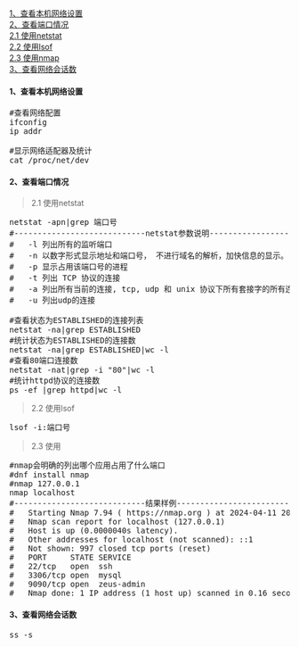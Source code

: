 <div class="mapInPage">
<a href="javascript:Client.windowScrollTo('anchor1');">1、查看本机网络设置</a><br/>
<a href="javascript:Client.windowScrollTo('anchor2');">2、查看端口情况</a><br/>
<a href="javascript:Client.windowScrollTo('anchor2.1');" class="addspace">2.1 使用netstat</a><br/>
<a href="javascript:Client.windowScrollTo('anchor2.2');" class="addspace">2.2 使用lsof</a><br/>
<a href="javascript:Client.windowScrollTo('anchor2.3');" class="addspace">2.3 使用nmap</a><br/>
<a href="javascript:Client.windowScrollTo('anchor3');">3、查看网络会话数</a>
</div>
<label id="anchor1"></label>

#### 1、查看本机网络设置
<pre class="prettyprint lang-s">
#查看网络配置
ifconfig
ip addr

#显示网络适配器及统计 
cat /proc/net/dev
</pre>
<label id="anchor2"></label>

#### 2、查看端口情况
>2.1 使用netstat <label id="anchor2.1"></label>
<pre class="prettyprint lang-s">
netstat -apn|grep 端口号
#----------------------------netstat参数说明-----------------------------
#	-l 列出所有的监听端口
#	-n 以数字形式显示地址和端口号， 不进行域名的解析，加快信息的显示。
#	-p 显示占用该端口号的进程
#	-t 列出 TCP 协议的连接
#	-a 列出所有当前的连接, tcp, udp 和 unix 协议下所有套接字的所有连接
#	-u 列出udp的连接

#查看状态为ESTABLISHED的连接列表
netstat -na|grep ESTABLISHED
#统计状态为ESTABLISHED的连接数
netstat -na|grep ESTABLISHED|wc -l
#查看80端口连接数
netstat -nat|grep -i "80"|wc -l
#统计httpd协议的连接数
ps -ef |grep httpd|wc -l
</pre>

>2.2 使用lsof <label id="anchor2.2"></label>
<pre class="prettyprint lang-s">
lsof -i:端口号
</pre>

>2.3 使用 <label id="anchor2.3"></label>
<pre class="prettyprint lang-s">
#nmap会明确的列出哪个应用占用了什么端口
#dnf install nmap
#nmap 127.0.0.1
nmap localhost
#----------------------------结果样例-----------------------------
#	Starting Nmap 7.94 ( https://nmap.org ) at 2024-04-11 20:42 CST
#	Nmap scan report for localhost (127.0.0.1)
#	Host is up (0.0000040s latency).
#	Other addresses for localhost (not scanned): ::1
#	Not shown: 997 closed tcp ports (reset)
#	PORT     STATE SERVICE
#	22/tcp   open  ssh
#	3306/tcp open  mysql
#	9090/tcp open  zeus-admin
#	Nmap done: 1 IP address (1 host up) scanned in 0.16 seconds
</pre>
<label id="anchor3"></label>
#### 3、查看网络会话数
<pre class="prettyprint lang-s">
ss -s
</pre>


